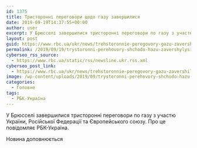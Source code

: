 ```yaml
---
id: 1375
title: Тристоронні переговори щодо газу завершилися
date: 2019-09-19T14:37:55+00:00
author: user
excerpt: У Брюсселі завершилися тристоронні переговори по газу з участю України, Російської Федерації та Європейського союзу. Про це повідомляє РБК-Україна. Новина доповнюється...
layout: post
guid: https://www.rbc.ua/ukr/news/trehstoronnie-peregovory-gazu-zavershilis-1568903743.html
permalink: /2019/09/19/trystoronni-perehovory-shchodo-hazu-zavershylysia/
cyberseo_rss_source:
  - https://www.rbc.ua/static/rss/newsline.ukr.rss.xml
cyberseo_post_link:
  - https://www.rbc.ua/ukr/news/trehstoronnie-peregovory-gazu-zavershilis-1568903743.html
image: /wp-content/uploads/2019/09/trystoronni-perehovory-shchodo-hazu-zavershylysia.jpg
categories:
  - Головне
tags:
  - РБК-Україна
---
```

У Брюсселі завершилися тристоронні переговори по газу з участю України, Російської Федерації та Європейського союзу. Про це повідомляє РБК-Україна.

Новина доповнюється